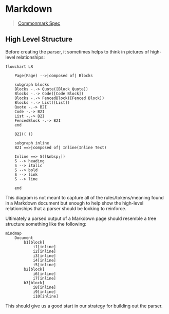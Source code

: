 # Markdown

> [Commonmark Spec](https://spec.commonmark.org/0.30/)

## High Level Structure

Before creating the parser, it sometimes helps to think in pictures of high-level relationships:

```mermaid
flowchart LR

    Page(Page) -->|composed of| Blocks

    subgraph blocks
    Blocks -.-> Quote([Block Quote])
    Blocks -.-> Code([Code Block])
    Blocks -.-> FencedBlock([Fenced Block])
    Blocks -.-> List([List])
    Quote -.-> B2I
    Code -.-> B2I
    List -.-> B2I
    FencedBlock -.-> B2I
    end

    B2I(( ))

    subgraph inline
    B2I ==>|composed of| Inline(Inline Text)

    Inline ==> S([&nbsp;])
    S --> heading
    S --> italic
    S --> bold
    S --> link
    S --> line

    end
```

This diagram is not meant to capture all of the rules/tokens/meaning found in a Markdown document but enough to help show the high-level relationships that a parser should be looking to reinforce.

Ultimately a parsed output of a Markdown page should resemble a tree structure something like the following:

```mermaid
mindmap
    Document
        b1[block]
            i1[inline]
            i2[inline]
            i3[inline]
            i4[inline]
            i5[inline]
        b2[block]
            i6[inline]
            i7[inline]
        b3[block]
            i8[inline]
            i9[inline]
            i10[inline]
```

This should give us a good start in our strategy for building out the parser.
